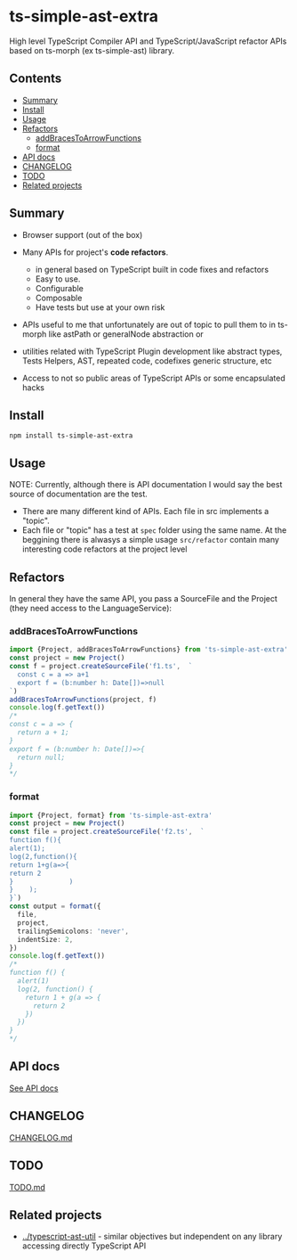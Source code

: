 # ts-simple-ast-extra

High level TypeScript Compiler API and TypeScript/JavaScript refactor APIs based on ts-morph (ex ts-simple-ast) library.

## Contents

<!-- toc -->

- [Summary](#summary)
- [Install](#install)
- [Usage](#usage)
- [Refactors](#refactors)
  * [addBracesToArrowFunctions](#addbracestoarrowfunctions)
  * [format](#format)
- [API docs](#api-docs)
- [CHANGELOG](#changelog)
- [TODO](#todo)
- [Related projects](#related-projects)

<!-- tocstop -->

## Summary

 * Browser support (out of the box)

 * Many APIs for project's **code refactors**. 
   * in general based on TypeScript built in code fixes and refactors
   * Easy to use.
   * Configurable
   * Composable
   * Have tests but use at your own risk

 * APIs useful to me that unfortunately are out of topic to pull them to in ts-morph like astPath or generalNode abstraction or 

 * utilities related with TypeScript Plugin development like abstract types, Tests Helpers, AST, repeated code, codefixes generic structure, etc

 * Access to not so public areas of TypeScript APIs or some encapsulated hacks

## Install

```
npm install ts-simple-ast-extra
```

## Usage

NOTE: Currently, although there is API documentation I would say the best source of documentation are the test. 

 * There are many different kind of APIs. Each file in src implements a "topic". 
 * Each file or "topic" has a test at `spec` folder using the same name. At the beggining there is alwasys a simple usage
`src/refactor` contain many interesting code refactors at the project level

## Refactors

In general they have the same API, you pass a SourceFile and the Project (they need access to the LanguageService):


### addBracesToArrowFunctions

```ts
import {Project, addBracesToArrowFunctions} from 'ts-simple-ast-extra'
const project = new Project()
const f = project.createSourceFile('f1.ts',  `
  const c = a => a+1
  export f = (b:number h: Date[])=>null
`)
addBracesToArrowFunctions(project, f)
console.log(f.getText())
/*
const c = a => { 
  return a + 1; 
} 
export f = (b:number h: Date[])=>{ 
  return null; 
}
*/
```

### format

```ts
import {Project, format} from 'ts-simple-ast-extra'
const project = new Project()
const file = project.createSourceFile('f2.ts',  `
function f(){
alert(1);
log(2,function(){
return 1+g(a=>{
return 2
}              )
}    );
}`)
const output = format({
  file,
  project,
  trailingSemicolons: 'never',
  indentSize: 2,
})
console.log(f.getText())
/*
function f() {
  alert(1)
  log(2, function() {
    return 1 + g(a => {
      return 2
    })
  })
}
*/
```

## API docs

[See API docs](https://cancerberosgx.github.io/typescript-plugins-of-mine/ts-simple-ast-extra/)

## CHANGELOG

[CHANGELOG.md](CHANGELOG.md)

## TODO

[TODO.md](TODO.md)

## Related projects

 * [../typescript-ast-util](typescript-ast-util) - similar objectives but independent on any library accessing directly TypeScript API